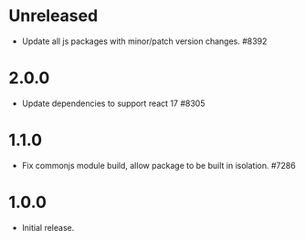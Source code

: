 # Unreleased

-   Update all js packages with minor/patch version changes. #8392

# 2.0.0

- Update dependencies to support react 17 #8305

# 1.1.0

-   Fix commonjs module build, allow package to be built in isolation. #7286

# 1.0.0

-   Initial release.
